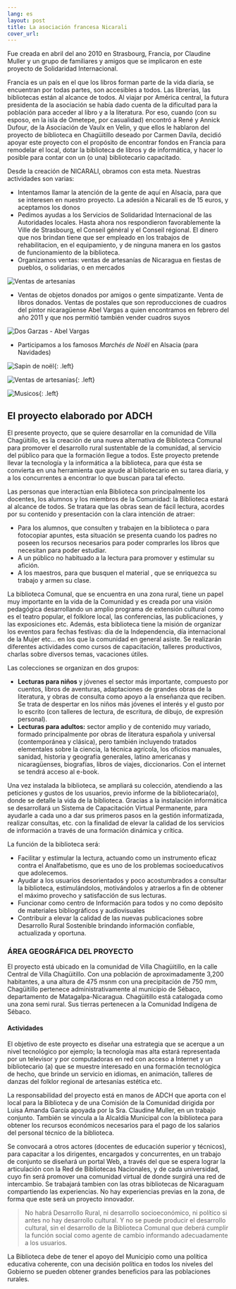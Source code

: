 ```yaml
---
lang: es
layout: post
title: La asociación francesa Nicarali
cover_url:
---
```

Fue creada en abril del ano 2010 en Strasbourg, Francia, por Claudine Muller y un grupo de familiares y amigos que se implicaron en este proyecto de Solidaridad Internacional. 

Francia es un país en el que los libros forman parte de la vida diaria, se encuentran por todas partes, son accesibles a todos. Las librerías, las bibliotecas están al alcance de todos. Al viajar por América central, la futura presidenta de la asociación se había dado cuenta de la dificultad para la población para acceder al libro y a la literatura. Por eso, cuando (con su esposo, en la isla de Ometepe, por casualidad)  encontró a René y Annick Dufour, de la Asociación de Vaulx en Velin, y que ellos le hablaron del proyecto de biblioteca en Chagüitillo deseado por Carmen Davila, decidió apoyar este proyecto con el propósito de encontrar fondos en Francia para remodelar el local, dotar la biblioteca de libros y de informática, y hacer lo posible para contar con un (o una) bibliotecario capacitado.

Desde la creación de NICARALI, obramos con esta meta. Nuestras actividades son varias:

* Intentamos llamar la atención de la gente de aquí en Alsacia, para que se interesen en nuestro proyecto. La adesión a Nicarali es de 15 euros, y aceptamos los donos
* Pedimos ayudas a los Servicios de Solidaridad Internacional de  las Autoridades locales. Hasta ahora nos respondieron favorablemente la Ville de Strasbourg, el Conseil général y el Conseil régional. El dinero que nos brindan tiene que ser empleado en los trabajos de rehabilitacion,  en el equipamiento, y de ninguna manera en los gastos de funcionamiento de la biblioteca.
* Organizamos ventas: ventas de artesanías de Nicaragua en fiestas de pueblos, o solidarias, o en mercados

![Ventas de artesanias](http://nicarali.files.wordpress.com/2011/09/p1030763.jpg)

* Ventas de objetos donados por amigos o gente simpatizante. Venta de libros donados. Ventas de postales que son reproducciones de cuadros del pintor nicaragüense Abel Vargas a quien encontramos en febrero del año 2011 y que nos permitió también vender cuadros suyos

![Dos Garzas - Abel Vargas](http://nicarali.files.wordpress.com/2011/09/dos-garzas.jpg?w=570&h=296)

* Participamos a los famosos *Marchés de Noël* en Alsacia (para Navidades)

![Sapin de noël](http://nicarali.files.wordpress.com/2011/09/sapin-strasbourg-noc3abl.jpg?w=950){: .left}

![Ventas de artesanias](http://nicarali.files.wordpress.com/2011/09/stand-gorda-1-27_11_10-11.jpg?w=199&h=300){: .left}

![Musicos](http://nicarali.files.wordpress.com/2011/09/dsc_0017.jpg?w=570&h=377){: .left}

## El proyecto elaborado por ADCH

El presente proyecto, que se quiere desarrollar en la comunidad de  Villa Chagüitillo, es la creación de una nueva  alternativa de Biblioteca Comunal para promover el desarrollo rural sustentable de la comunidad,  al servicio del público para que la formación llegue a todos. Este proyecto pretende llevar la tecnología y la informática a la biblioteca, para que ésta se convierta en una herramienta que ayude al bibliotecario en su tarea diaria, y a los concurrentes a encontrar lo que buscan para tal efecto.

Las personas que interactúan enla Biblioteca son principalmente los docentes, los alumnos y los miembros  de la Comunidad:  la Biblioteca estará  al alcance de todos. Se tratara que las obras sean de fácil lectura, acordes por su contenido y presentación con la clara intención de atraer:

* Para los alumnos, que consulten y trabajen en la biblioteca o para fotocopiar apuntes, esta situación se presenta cuando los padres no poseen los recursos necesarios para poder comprarles los libros que necesitan para poder estudiar.
* A un público no habituado a la lectura  para promover y estimular su afición.
* A los maestros, para que busquen el material , que se  enriquezca su trabajo y armen su clase.

La biblioteca Comunal, que se encuentra en una zona rural, tiene un papel muy importante en la vida de la Comunidad y es  creada por una visión pedagógica desarrollando un amplio programa de extensión cultural como es el teatro popular, el folklore local, las conferencias, las publicaciones, y las exposiciones etc.   Además, esta biblioteca tiene la misión de organizar los eventos para fechas festivas: día de la Independencia, día internacional de la Mujer etc… en los que la comunidad en general asiste. Se realizarán diferentes actividades como cursos de capacitación, talleres productivos, charlas sobre diversos temas, vacaciones útiles.

Las colecciones se organizan en dos grupos:

* **Lecturas para niños** y jóvenes el sector más importante, compuesto por cuentos, libros de aventuras, adaptaciones de grandes obras de la literatura, y obras de  consulta como apoyo a la enseñanza que reciben. Se trata de despertar en los niños más jóvenes el interés y el gusto por lo escrito (con talleres de lectura, de escritura, de dibujo, de expresión personal).
* **Lecturas para adultos:**  sector  amplio y de contenido muy variado,  formado principalmente por obras de literatura española y universal  (contemporánea y clásica), pero también incluyendo  tratados elementales sobre la ciencia, la técnica agrícola, los oficios manuales, sanidad, historia y geografía generales, latino americanas y nicaragüenses,  biografías, libros de viajes, diccionarios. Con el internet se tendrá acceso al e-book.

Una vez instalada la biblioteca, se ampliará su colección, atendiendo a las peticiones y gustos de los usuarios, previo informe de la bibliotecaria(o), donde se detalle la vida de la biblioteca. Gracias a la instalación informática se desarrollará un Sistema de Capacitación Virtual Permanente, para ayudarle a cada uno a dar sus primeros pasos en la gestión informatizada, realizar consultas, etc. con la finalidad de elevar la calidad de los servicios de información a través de una formación dinámica y crítica.

La función de la biblioteca será:

* Facilitar y estimular la lectura, actuando como un instrumento eficaz contra el Analfabetismo, que es uno de los problemas socioeducativos que adolecemos.
* Ayudar a los usuarios desorientados y poco acostumbrados a consultar la biblioteca, estimulándolos, motivándolos y atraerlos a fin de obtener el máximo provecho y satisfacción de sus lecturas.
* Funcionar como centro de Información para todos y no como  depósito de materiales bibliográficos y audiovisuales
* Contribuir a elevar la calidad de las nuevas publicaciones sobre Desarrollo Rural Sostenible brindando información confiable, actualizada y oportuna.

### ÁREA GEOGRÁFICA  DEL PROYECTO

El proyecto está ubicado en la comunidad de Villa Chagüitillo, en la calle Central de Villa Chagüitillo. Con una población de aproximadamente 3,200 habitantes, a una altura de 475 msnm con una precipitación de 750 mm, Chagüitillo pertenece administrativamente al municipio de Sébaco, departamento de Matagalpa-Nicaragua. Chagüitillo está catalogada como una zona semi rural. Sus tierras pertenecen a la Comunidad Indígena de Sébaco.

#### Actividades

El objetivo de este proyecto es diseñar una estrategia que se acerque a un nivel tecnológico por ejemplo; la tecnología mas alta estará representada por un televisor y por computadoras en red con acceso  a Internet y  un bibliotecario (a) que se muestre interesado en una formación tecnológica de hecho, que brinde un servicio en idiomas, en animación, talleres de danzas del  folklor regional de  artesanías estética etc.

La responsabilidad del proyecto está en manos de ADCH que aporta con el local para la Biblioteca y de una Comisión de la Comunidad dirigida por Luisa Amanda García apoyada por la Sra. Claudine Muller, en un trabajo conjunto. También se vincula a la Alcaldía Municipal con la biblioteca para obtener los recursos económicos necesarios para el pago de los salarios del personal técnico de la biblioteca.

Se convocará a otros actores (docentes de educación superior y técnicos), para capacitar a los dirigentes, encargados y concurrentes, en un trabajo de conjunto se diseñará un portal Web, a través del que se espera lograr la articulación con la Red de  Bibliotecas  Nacionales,  y de cada universidad, cuyo fin será promover una comunidad virtual de donde surgirá una red de intercambio.  Se trabajará tambien con las otras bibliotecas de Nicaraguam compartiendo las experiencias.
No hay experiencias previas en la zona, de forma que este será un proyecto innovador.

> No habrá Desarrollo Rural, ni desarrollo socioeconómico, ni político si antes no hay desarrollo cultural. Y no se puede producir el desarrollo cultural, sin el desarrollo de la Biblioteca Comunal que deberá cumplir la función social como agente de cambio informando adecuadamente a los usuarios.

La Biblioteca debe de tener el apoyo del Municipio como una política educativa coherente, con una decisión política en todos los niveles del Gobierno se pueden obtener grandes beneficios para las poblaciones rurales.
